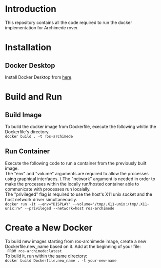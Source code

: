 # Introduction
This repository contains all the code required to run the docker implementation for Archimede rover.

# Installation
## Docker Desktop
Install Docker Desktop from [here](https://www.docker.com/products/docker-desktop/).

# Build and Run
## Build Image
To build the docker image from Dockerfile, execute the following whitin the Dockerfile's directory. \
```docker build . -t ros-archimede```

## Run Container
Execute the following code to run a container from the previously built image. \
The "env" and "volume" arguments are required to allow the processes using graphical interfaces. \ 
The "network" argument is needed in order to make the processes within the locally run/hosted container able to communicate with processes run localally. \
The "privileged" flag is required to use the host's X11 unix socket and the host network driver simultaneously. \
```docker run -it --env="DISPLAY" --volume="/tmp/.X11-unix:/tmp/.X11-unix:rw" --privileged --network=host ros-archimede```

# Create a New Docker
To build new images starting from ros-archimede image, create a new Dockerfile.new_name based on it. Add at the beginning of your file:\
``` FROM ros-archimede:latest``` \
To build it, run within the same directory: \
```docker build Dockerfile.new_name . -t your-new-name```

